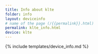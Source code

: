 ```yaml
---
title: Info about klte
folder: info
layout: deviceinfo
# name of the page (/{{permalink}}.html)
permalink: klte_info.html
device: klte
---
```

{% include templates/device_info.md %}
